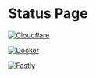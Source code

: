 # Status Page

[![Cloudflare](https://img.shields.io/badge/Cloudflare-Operational-green.svg)](https://www.cloudflarestatus.com/) 

[![Docker](https://img.shields.io/badge/Docker-major-red.svg)](https://status.docker.com) 

[![Fastly](https://img.shields.io/badge/Fastly-minor-FDC000.svg)](https://status.fastly.com) 

